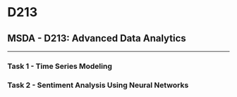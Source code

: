 # D213
## MSDA - D213: Advanced Data Analytics
___

### Task 1 - Time Series Modeling

### Task 2 - Sentiment Analysis Using Neural Networks